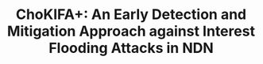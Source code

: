 ---
title: "ChoKIFA+: An Early Detection and Mitigation Approach against Interest Flooding Attacks in NDN"
authors: "A. Benarfa, M. Hassan, E. Losiouk, A. Compagno, M. Bachir Yagoubi, M. Conti"
venue: "International Journal of Information Security"
type: "journal"
year: 2020
paperurl: "https://doi.org/10.1007/s10207-020-00500-z"
--- 